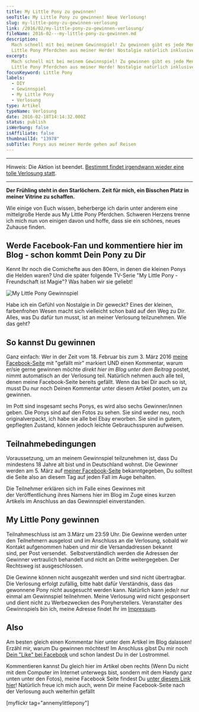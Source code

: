 ```yaml
---
title: My Little Pony zu gewinnen!
seoTitle: My Little Pony zu gewinnen! Neue Verlosung!
slug: my-little-pony-zu-gewinnen-verlosung
link: /2016/02/my-little-pony-zu-gewinnen-verlosung/
fileName: 2016-02---my-little-pony-zu-gewinnen.md
description:
  Mach schnell mit bei meinem Gewinnspiel! Zu gewinnen gibt es jede Menge My
  Little Pony Pferdchen aus meiner Herde! Nostalgie natürlich inklusive!
excerpt:
  Mach schnell mit bei meinem Gewinnspiel! Zu gewinnen gibt es jede Menge My
  Little Pony Pferdchen aus meiner Herde! Nostalgie natürlich inklusive!
focusKeyword: Little Pony
labels:
  - DIY
  - Gewinnspiel
  - My Little Pony
  - Verlosung
type: Artikel
typeName: Verlosung
date: 2016-02-18T14:14:32.000Z
status: publish
isWerbung: false
isAffiliate: false
thumbnailId: "13978"
subTitle: Ponys aus meiner Herde gehen auf Reisen
---
```


<hr />

Hinweis: Die Aktion ist beendet.
<a href="https://cardamonchai.com/tag/verlosung/">Bestimmt findet irgendwann
wieder eine tolle Verlosung statt</a>.

<hr />

<strong>Der Frühling steht in den Starlöchern. Zeit für mich, ein Bisschen Platz
in meiner Vitrine zu schaffen. </strong>

Wie einige von Euch wissen, beherberge ich darin unter anderem eine mittelgroße
Herde aus My Little Pony Pferdchen. Schweren Herzens trenne ich mich nun von
einigen davon und hoffe, dass sie ein schönes, neues Zuhause finden.

## Werde Facebook-Fan und kommentiere hier im Blog - schon kommt Dein Pony zu Dir

Kennt Ihr noch die Comichefte aus den 80ern, in denen die kleinen Ponys die
Helden waren? Und die später folgende TV-Serie "My Little Pony - Freundschaft
ist Magie"? Was haben wir sie geliebt!

![My Little Pony Gewinnspiel](http://cardamonchai.com/wp-content/uploads/2016/02/24476198774_eee27d7c6e_z-640x427.jpg "My Little Pony Gewinnspiel")

Habe ich ein Gefühl von Nostalgie in Dir geweckt? Eines der kleinen,
farbenfrohen Wesen macht sich vielleicht schon bald auf den Weg zu Dir. Alles,
was Du dafür tun musst, ist an meiner Verlosung teilzunehmen. Wie das geht?

## So kannst Du gewinnen

Ganz einfach: Wer in der Zeit vom 18. Februar bis zum 3. März
2016 <a href="https://www.facebook.com/cardamonchai" target="_blank" rel="noopener">meine
Facebook-Seite</a> mit "gefällt mir" markiert UND einen Kommentar, warum er/sie
gerne gewinnen möchte <em>direkt hier im Blog unter dem Beitrag</em> postet,
nimmt automatisch an der Verlosung teil. Natürlich nehmen auch alle teil, denen
meine Facebook-Seite bereits gefällt. Wenn das bei Dir auch so ist, musst Du nur
noch Deinen Kommentar unter diesem Artikel posten, um zu gewinnen.

Im Pott sind insgesamt sechs Ponys, es wird also sechs Gewinner/innen geben. Die
Ponys sind auf den Fotos zu sehen. Sie sind weder neu, noch originalverpackt,
ich habe sie alle bei Ebay erworben. Sie sind in gutem, gepflegten Zustand,
können jedoch leichte Gebrauchsspuren aufweisen.

## Teilnahmebedingungen

Voraussetzung, um an meinem Gewinnspiel teilzunehmen ist, dass Du mindestens 18
Jahre alt bist und in Deutschland wohnst. Die Gewinner werden am 5. März auf
<a href="https://www.facebook.com/cardamonchai" target="_blank" rel="noopener">meiner Facebook-Seite</a>
bekanntgegeben, Du solltest die Seite also an diesem Tag auf jeden Fall im Auge
behalten.

Die Teilnehmer erklären sich im Falle eines Gewinnes mit der Veröffentlichung
ihres Namens hier im Blog im Zuge eines kurzen Artikels im Anschluss an das
Gewinnspiel einverstanden.

## My Little Pony gewinnen

Teilnahmeschluss ist am 3.März um 23:59 Uhr. Die Gewinne werden unter den
Teilnehmern ausgelost und im Anschluss an die Verlosung, sobald wir Kontakt
aufgenommen haben und mir die Versandadressen bekannt sind, per Post versendet.
 Selbstverständlich werden die Adressen der Gewinner vertraulich behandelt und
nicht an Dritte weitergegeben. Der Rechtsweg ist ausgeschlossen.

Die Gewinne können nicht ausgezahlt werden und sind nicht übertragbar. Die
Verlosung erfolgt zufällig, bitte habt dafür Verständnis, dass das gewonnene
Pony nicht ausgesucht werden kann. Natürlich kann jede/r nur einmal am
Gewinnspiel teilnehmen. Meine Verlosung wird nicht gesponsert und dient nicht zu
Werbezwecken des Ponyherstellers. Veranstalter des Gewinnspiels bin ich, meine
Adresse findet Ihr im
<a href="http://cardamonchai.com/impressum/">Impressum</a>.

## Also

Am besten gleich einen Kommentar hier unter dem Artikel im Blog dalassen! Erzähl
mir, warum Du gewinnen möchtest! Im Anschluss gibst Du mir noch
<a href="https://www.facebook.com/cardamonchai" target="_blank" rel="noopener">Dein
"Like" bei Facebook</a> und schon landest Du in der Lostrommel.

Kommentieren kannst Du gleich hier im Artikel oben rechts (Wenn Du nicht mit dem
Computer im Internet unterwegs bist, sondern mit dem Handy ganz unten unter den
Fotos), meine Facebook Seite findest
Du <a href="https://www.facebook.com/cardamonchai" target="_blank" rel="noopener">unter
diesem Link hier</a>! Natürlich freue ich mich auch, wenn Dir meine
Facebook-Seite nach der Verlosung auch weiterhin gefällt

[myflickr tag="annemylittlepony"]
